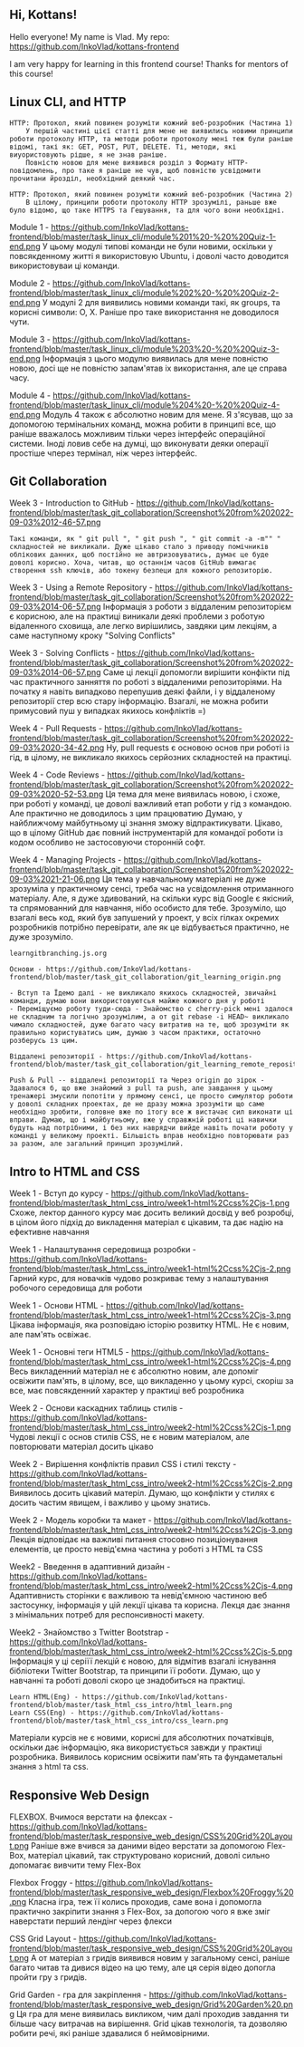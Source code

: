 ## Hi, Kottans!
Hello everyone! My name is Vlad. My repo: https://github.com/InkoVlad/kottans-frontend

I am very happy for learning in this frontend course! Thanks for mentors of this course!


## Linux CLI, and HTTP

	HTTP: Протокол, який повинен розуміти кожний веб-розробник (Частина 1)
		У першій частині цієї статті для мене не виявились новими принципи роботи протоколу HTTP, та методи роботи протоколу мені теж були раніше відомі, такі як: GET, POST, PUT, DELETE. Ті, методи, які виуористовують рідше, я не знав раніше.
		Повністю новою для мене виявився розділ з Формату HTTP-повідомлень, про таке я раніше не чув, щоб повністю усвідомити прочитани йрозділ, необхідний деякий час.
		
	HTTP: Протокол, який повинен розуміти кожний веб-розробник (Частина 2)
		В цілому, принципи роботи протоколу HTTP зрозумілі, раньше вже було відомо, що таке HTTPS та Гешування, та для чого вони необхідні.

Module 1 - https://github.com/InkoVlad/kottans-frontend/blob/master/task_linux_cli/module%201%20-%20%20Quiz-1-end.png
	У цьому модулі типові команди не були новими, оскільки у повсякденному житті я використовую Ubuntu, і доволі часто доводится використовуваи ці команди.

Module 2 - https://github.com/InkoVlad/kottans-frontend/blob/master/task_linux_cli/module%202%20-%20%20Quiz-2-end.png
	У модулі 2 для виявились новими команди такі, як groups, та корисні символи: O, X. Раніше про таке використання не доводилося чути.
	
Module 3 - https://github.com/InkoVlad/kottans-frontend/blob/master/task_linux_cli/module%203%20-%20%20Quiz-3-end.png
	Інформація з цього модулю виявилась для мене повністю новою, досі ще не повністю запам'ятав іх використання, але це справа часу.
	
Module 4 - https://github.com/InkoVlad/kottans-frontend/blob/master/task_linux_cli/module%204%20-%20%20Quiz-4-end.png
	Модуль 4 також є абсолютно новим для мене. Я з'ясував, що за допомогою термінальних команд, можна робити в принципі все, що раніше вважалось можливим тільки через інтерфейс операційної системи. Іноді ловив себе на думці, що виконувати деяки операції простіше чперез термінал, ніж через інтерфейс. 


## Git Collaboration

Week 3 - Introduction to GitHub - https://github.com/InkoVlad/kottans-frontend/blob/master/task_git_collaboration/Screenshot%20from%202022-09-03%2012-46-57.png
		
	Такі команди, як " git pull ", " git push ", " git commit -a -m"" " складностей не викликали. Дуже цікаво стало з приводу помічників облікових данних, щоб постійно не автризовуватись, думає це буде доволі корисно. Хоча, читав, що останнім часов GitHub вимагає створення ssh ключів, або токену безпеци для кожного репозиторію. 

Week 3 - Using a Remote Repository - https://github.com/InkoVlad/kottans-frontend/blob/master/task_git_collaboration/Screenshot%20from%202022-09-03%2014-06-57.png
	Інформація з роботи з віддаленим репозиторієм є корисною, але на практиці виникали деякі проблеми з роботую відаленного сховища, але легко вирішились, завдяки цим лекціям, а саме наступному кроку "Solving Conflicts"

Week 3 - Solving Conflicts - https://github.com/InkoVlad/kottans-frontend/blob/master/task_git_collaboration/Screenshot%20from%202022-09-03%2014-06-57.png
	Саме ці лекції допомогли вирішити конфікти під час практичного занняття по роботі з віддаленими репозиторіями. На початку я навіть випадково перепушив деякі файли, і у віддаленому репозиторії стер всю стару інформацію. Взагалі, не можна робити примусовий пуш у випадках якихось конфліктів =)

Week 4 - Pull Requests - https://github.com/InkoVlad/kottans-frontend/blob/master/task_git_collaboration/Screenshot%20from%202022-09-03%2020-34-42.png
	Ну, pull requests є основою основ при роботі із гід, в цілому, не викликало якихось серйозних складностей на практиці.
	
Week 4 - Code Reviews - https://github.com/InkoVlad/kottans-frontend/blob/master/task_git_collaboration/Screenshot%20from%202022-09-03%2020-52-53.png
	Ця тема для мене виявилась новою, і схоже, при роботі у команді, це доволі важливий етап роботи у гід з командою. Але практично не доводилось з цим працюватию Думаю, у найближчому майбутньому ці знання зможу відпрактикувати. Цікаво, що в цілому GitHub дає повний інструментарій для командої роботи із кодом особливо не застосовуючи сторонній софт.

Week 4 - Managing Projects - https://github.com/InkoVlad/kottans-frontend/blob/master/task_git_collaboration/Screenshot%20from%202022-09-03%2021-21-06.png
	Ця тема у навчальному матеріалі не дуже зрозуміла у практичному сенсі, треба час на усвідомлення отриманного матеріалу. Але, я дуже здивований, на скільки курс від Google є якісний, та спрямованний для навчання, нібо особисто для тебе. 
	Зрозуміло, що взагалі весь код, який був запушений у проект, у всіх гілках окремих розробників потрібно перевірати, але як це відбувається практично, не дуже зрозуміло.


	learngitbranching.js.org
	
	Основи - https://github.com/InkoVlad/kottans-frontend/blob/master/task_git_collaboration/git_learning_origin.png
	
	- Вступ та Їдемо далі - не викликало якихось складностей, звичайні команди, думаю вони використовуютсья майже кожного дня у роботі
	- Переміщуємо роботу туди-сюда - Знайомство с cherry-pick мені здалося не складним та логічно зрозумілим, а от git rebase -i HEAD~ викликало чимало складностей, дуже багато часу витратив на те, щоб зрозуміти як правильно користуватись цим, думаю з часом практики, остаточно розберусь із цим.
	
	Віддалені репозиторії - https://github.com/InkoVlad/kottans-frontend/blob/master/task_git_collaboration/git_learning_remote_repositories.png
	
	Push & Pull -- віддалені репозиторії та Через origin до зірок - Здавалося б, що вже знайомий з pull та push, але завдання у цьому тренажері змусили попотіти у прямому сенсі, це просто симулятор роботи у доволі складних проектах, де не дразу можна зрозуміти що саме необхідно зробити, головне вже по ітогу все ж вистачає сил виконати ці вправи. Думаю, що і майбутньому, вже у справжній роботі ці навички будуть над потрібними, і без них наврядчи вийде навіть почати роботу у команді у великому проекті. Більшість вправ необхідно повторювати раз за разом, але загальний принцип зрозумілий.


## Intro to HTML and CSS

Week 1 - Вступ до курсу - https://github.com/InkoVlad/kottans-frontend/blob/master/task_html_css_intro/week1-html%2Ccss%2Cjs-1.png
	Схоже, лектор данного курсу має досить великий досвід у веб розробці, в цілом його підхід до викладення матеріал є цікавим, та дає надію на ефективне навчання 

Week 1 - Налаштування середовища розробки - https://github.com/InkoVlad/kottans-frontend/blob/master/task_html_css_intro/week1-html%2Ccss%2Cjs-2.png
	Гарний курс, для новачків чудово розкриває тему з налаштування робочого середовища для роботи
	

Week 1 - Основи HTML - https://github.com/InkoVlad/kottans-frontend/blob/master/task_html_css_intro/week1-html%2Ccss%2Cjs-3.png
	Цікава інформація, яка розповідаю історію розвитку HTML. Не є новим, але пам'ять освіжає. 

Week 1 - Основні теги HTML5 - https://github.com/InkoVlad/kottans-frontend/blob/master/task_html_css_intro/week1-html%2Ccss%2Cjs-4.png
	Весь викладенний матеріал не є абсолютно новим, але допоміг освіжити пам'ять, в цілому, все, що викладенно у цьому курсі, скоріш за все, має повсякденний характер у практиці веб розробника
	
	
Week 2 - Основи каскадних таблиць стилів - https://github.com/InkoVlad/kottans-frontend/blob/master/task_html_css_intro/week2-html%2Ccss%2Cjs-1.png
	Чудові лекції с основ стилів CSS, не є новим матеріалом, але повторювати матеріал досить цікаво
	
Week 2 - Вирішення конфліктів правил CSS і стилі тексту - https://github.com/InkoVlad/kottans-frontend/blob/master/task_html_css_intro/week2-html%2Ccss%2Cjs-2.png
	Виявилось досить цікавий матеріл. Думаю, що конфлікти у стилях є досить частим явищем, і важливо у цьому знатись.
	
Week 2 - Модель коробки та макет - https://github.com/InkoVlad/kottans-frontend/blob/master/task_html_css_intro/week2-html%2Ccss%2Cjs-3.png
	Лекція відповідає на важливі питання стосовно позиціонування елементів, це просто невід'ємна частина у роботі з HTML та CSS
	
Week2 - Введення в адаптивний дизайн - https://github.com/InkoVlad/kottans-frontend/blob/master/task_html_css_intro/week2-html%2Ccss%2Cjs-4.png
	Адаптивнисть сторінки є важливою та невід'ємною частиною веб застосунку, інформація у цій лекції цікава та корисна. Лекця дає знання з мінімальних потреб для респонсивності макету.
	
Week2 - Знайомство з Twitter Bootstrap - https://github.com/InkoVlad/kottans-frontend/blob/master/task_html_css_intro/week2-html%2Ccss%2Cjs-5.png
	Інформація у ці серіїї лекцій є новою, для відмітив взагалі існування бібліотеки Twitter Bootstrap, та принципи її роботи. Думаю, що у навчанні та роботі доволі скоро це знадобиться на практиці.

	
	Learn HTML(Eng) - https://github.com/InkoVlad/kottans-frontend/blob/master/task_html_css_intro/html_learn.png
	Learn CSS(Eng) - https://github.com/InkoVlad/kottans-frontend/blob/master/task_html_css_intro/css_learn.png
	
Матеріали курсів не є новими, корисні для абсолютних початківців, оскільки дає інформацію, яка використується завжди у практиці розробника. Виявилось корисним освіжити пам'ять та фундаметальні знання з html та css.


## Responsive Web Design


FLEXBOX. Вчимося верстати на флексах  - https://github.com/InkoVlad/kottans-frontend/blob/master/task_responsive_web_design/CSS%20Grid%20Layout.png
	Раніше вже вчився за даними відео верстати за допомогою Flex-Box, матеріал цікавий, так структуровано корисний, доволі сильно допомагає вивчити тему Flex-Box
	
Flexbox Froggy - https://github.com/InkoVlad/kottans-frontend/blob/master/task_responsive_web_design/Flexbox%20Froggy%20.png
	Класна ігра, теж її колись проходив, саме вона і допомогла практично закріпити знання з Flex-Box, за допогою чого я вже зміг наверстати перший лендінг через флекси
	
CSS Grid Layout - https://github.com/InkoVlad/kottans-frontend/blob/master/task_responsive_web_design/CSS%20Grid%20Layout.png
	А от матеріал з гридів виявився новим у загальному сенсі, раніше багато читав та дивися відео на цю тему, але ця серія відео допогла пройти гру з гридів.
	
Grid Garden - гра для закріплення - https://github.com/InkoVlad/kottans-frontend/blob/master/task_responsive_web_design/Grid%20Garden%20.png 
	Ця гра для мене виявилась викликом, чим далі проходив завдання ти більше часу витрачав на вирішення. Grid цікав технологія, та дозволяю робити речі, які раніше здавалися б неймовірними.









	

